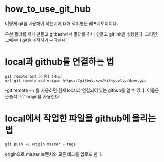 # how_to_use_git_hub

어떻게 git을 사용해야 하는지에 대해 적어놓은 레포지토리이다.

우선 폴더를 하나 만들고 gitbash에서 폴더를 하나 만들고 git init을 실행한다.
그러면 그때부터 git을 추적하기 시작한다.

# local과 github를 연결하는 법

<pre>
<code>git remote add [이름] [주소]
ex) git remote add origin https://gitbub.com/kittypolly/demo.git</pre></code>
-git remote - v 를 사용하면 현재 local과 연결되어 있는 github를 알 수 있다.
이름은 관습적으로 origin을 사용한다.

# local에서 작업한 파일을 github에 올리는 법
<pre>
<code>git push -u origin master --tags</pre></code>
origin으로 master 브랜치와 모든 태그를 업로드 한다.


